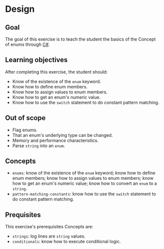 # Design

## Goal

The goal of this exercise is to teach the student the basics of the Concept of enums through [C#][docs.microsoft.com-enum].

## Learning objectives

After completing this exercise, the student should:

- Know of the existence of the `enum` keyword.
- Know how to define enum members.
- Know how to assign values to enum members.
- Know how to get an enum's numeric value.
- Know how to use the `switch` statement to do constant pattern matching.

## Out of scope

- Flag enums.
- That an enum's underlying type can be changed.
- Memory and performance characteristics.
- Parse `string` into an `enum`.

## Concepts

- `enums`: know of the existence of the `enum` keyword; know how to define enum members; know how to assign values to enum members; know how to get an enum's numeric value; know how to convert an `enum` to a `string`.
- `pattern-matching-constants`: know how to use the `switch` statement to do constant pattern matching.

## Prequisites

This exercise's prerequisites Concepts are:

- `strings`: log lines are `string` values.
- `conditionals`: know how to execute conditional logic.

[docs.microsoft.com-enum]: https://docs.microsoft.com/en-us/dotnet/csharp/language-reference/builtin-types/enum
